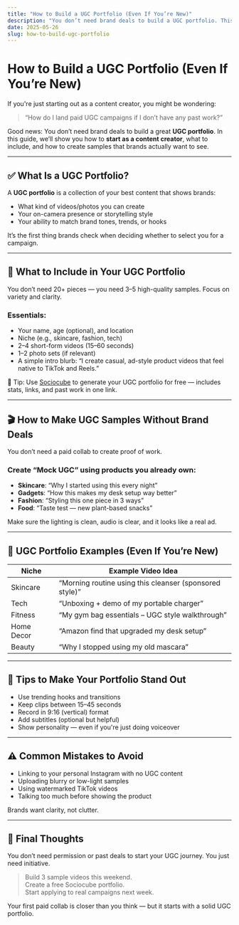 ```yaml
---
title: "How to Build a UGC Portfolio (Even If You’re New)"
description: "You don’t need brand deals to build a UGC portfolio. This guide shows you how to start as a content creator, with real UGC portfolio examples and tips to stand out in 2025."
date: 2025-05-26
slug: how-to-build-ugc-portfolio
---
```


# How to Build a UGC Portfolio (Even If You’re New)

If you're just starting out as a content creator, you might be wondering:

> “How do I land paid UGC campaigns if I don’t have any past work?”

Good news: You don’t need brand deals to build a great **UGC portfolio**. In this guide, we’ll show you how to **start as a content creator**, what to include, and how to create samples that brands actually want to see.

---

## ✅ What Is a UGC Portfolio?

A **UGC portfolio** is a collection of your best content that shows brands:
- What kind of videos/photos you can create
- Your on-camera presence or storytelling style
- Your ability to match brand tones, trends, or hooks

It’s the first thing brands check when deciding whether to select you for a campaign.

---

## 🧱 What to Include in Your UGC Portfolio

You don’t need 20+ pieces — you need 3–5 high-quality samples. Focus on variety and clarity.

### Essentials:
- Your name, age (optional), and location
- Niche (e.g., skincare, fashion, tech)
- 2–4 short-form videos (15–60 seconds)
- 1–2 photo sets (if relevant)
- A simple intro blurb: “I create casual, ad-style product videos that feel native to TikTok and Reels.”

📌 Tip: Use [Sociocube](https://sociocube.com) to generate your UGC portfolio for free — includes stats, links, and past work in one link.

---

## 🎬 How to Make UGC Samples Without Brand Deals

You don’t need a paid collab to create proof of work.

### Create “Mock UGC” using products you already own:
- **Skincare**: “Why I started using this every night”
- **Gadgets**: “How this makes my desk setup way better”
- **Fashion**: “Styling this one piece in 3 ways”
- **Food**: “Taste test — new plant-based snacks”

Make sure the lighting is clean, audio is clear, and it looks like a real ad.

---

## 🧠 UGC Portfolio Examples (Even If You’re New)

| Niche         | Example Video Idea                                      |
|---------------|----------------------------------------------------------|
| Skincare      | “Morning routine using this cleanser (sponsored style)” |
| Tech          | “Unboxing + demo of my portable charger”                |
| Fitness       | “My gym bag essentials – UGC style walkthrough”         |
| Home Decor    | “Amazon find that upgraded my desk setup”               |
| Beauty        | “Why I stopped using my old mascara”                    |

---

## 🚀 Tips to Make Your Portfolio Stand Out

- Use trending hooks and transitions
- Keep clips between 15–45 seconds
- Record in 9:16 (vertical) format
- Add subtitles (optional but helpful)
- Show personality — even if you're just doing voiceover

---

## ⚠️ Common Mistakes to Avoid

- Linking to your personal Instagram with no UGC content
- Uploading blurry or low-light samples
- Using watermarked TikTok videos
- Talking too much before showing the product

Brands want clarity, not clutter.

---

## 🏁 Final Thoughts

You don’t need permission or past deals to start your UGC journey. You just need initiative.

> Build 3 sample videos this weekend.  
> Create a free Sociocube portfolio.  
> Start applying to real campaigns next week.

Your first paid collab is closer than you think — but it starts with a solid UGC portfolio.

